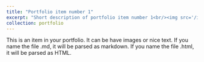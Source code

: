```yaml
---
title: "Portfolio item number 1"
excerpt: "Short description of portfolio item number 1<br/><img src='/images/spectre-electromagnetique.jpg'>"
collection: portfolio
---
```


This is an item in your portfolio. 
It can be have images or nice text. 
If you name the file .md, it will be parsed as markdown. If you name the file .html, it will be parsed as HTML. 
